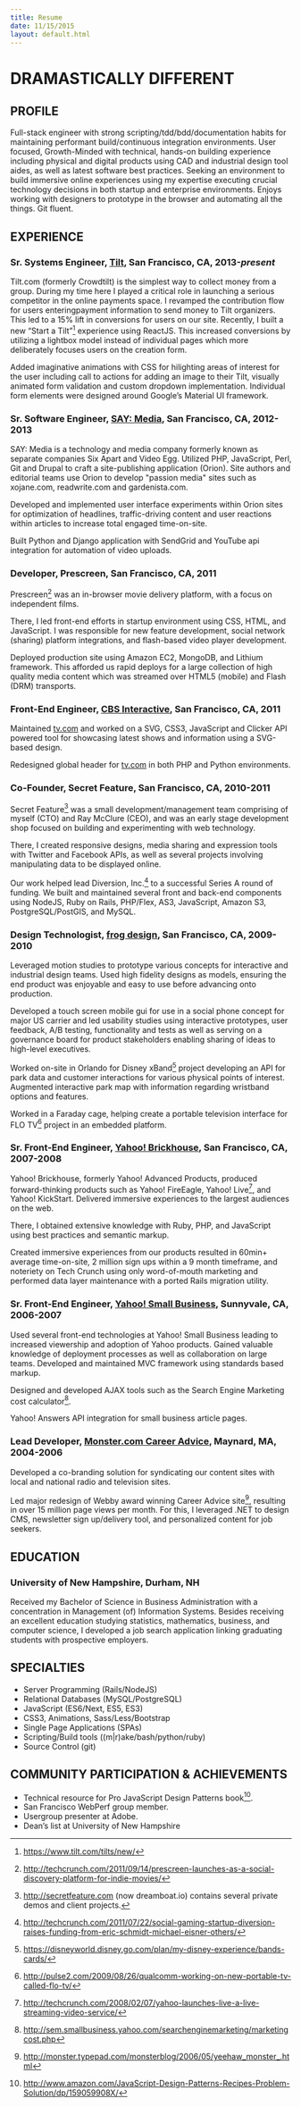 ```yaml
---
title: Resume
date: 11/15/2015
layout: default.html
---
```

# DRAMASTICALLY DIFFERENT

## PROFILE
Full-stack engineer with strong scripting/tdd/bdd/documentation habits for
maintaining performant build/continuous integration environments.  User focused,
Growth-Minded with technical, hands-on building experience including physical
and digital products using CAD and industrial design tool aides, as well as
latest software best practices.  Seeking an environment to build immersive
online experiences using my expertise executing crucial technology decisions in
both startup and enterprise environments. Enjoys working with designers to
prototype in the browser and automating all the things. Git fluent.

## EXPERIENCE
### Sr. Systems Engineer, [Tilt](https://tilt.com), San Francisco, CA, 2013-_present_
Tilt.com (formerly Crowdtilt) is the simplest way to collect money from a group.
During my time here I played a critical role in launching a serious competitor
in the online payments space. I revamped the contribution flow for users
enteringpayment information to send money to Tilt organizers. This led to a 15%
lift in conversions for users on our site. Recently, I built a new “Start a Tilt”[^tiltnew]
experience using ReactJS. This increased conversions by utilizing a lightbox
model instead of individual pages which more deliberately focuses users on the
creation form.

Added imaginative animations with CSS for hilighting areas of interest for the
user including call to actions for adding an image to their Tilt, visually
animated form validation and custom dropdown implementation. Individual form
elements were designed around Google’s Material UI framework.


### Sr. Software Engineer, [SAY: Media](https://saymedia.com), San Francisco, CA, 2012-2013
SAY: Media is a technology and media company formerly known as separate
companies Six Apart and Video Egg. Utilized PHP, JavaScript, Perl, Git and
Drupal to craft a site-publishing application (Orion). Site authors and
editorial teams use Orion to develop "passion media" sites such as xojane.com,
readwrite.com and gardenista.com.

Developed and implemented user interface experiments within Orion sites for
optimization of headlines, traffic-driving content and user reactions within
articles to increase total engaged time-on-site.

Built Python and Django application with SendGrid and YouTube api integration
for automation of video uploads.


### Developer, Prescreen, San Francisco, CA, 2011
Prescreen[^prescreen] was an in-browser movie delivery platform, with a focus on
independent films.

There, I led front-end efforts in startup environment using CSS, HTML,
and JavaScript. I was responsible for new feature development, social network
(sharing) platform integrations, and flash-based video player development.

Deployed production site using Amazon EC2, MongoDB, and Lithium framework. This
afforded us rapid deploys for a large collection of high quality media content
which was streamed over HTML5 (mobile) and Flash (DRM) transports.


### Front-End Engineer, [CBS Interactive](http://www.cbsinteractive.com/), San Francisco, CA, 2011
Maintained [tv.com](http://tv.com) and worked on a SVG, CSS3, JavaScript and
Clicker API powered tool for showcasing latest shows and information using a
SVG-based design.

Redesigned global header for [tv.com](http://tv.com) in both PHP and Python
environments.


### Co-Founder, Secret Feature, San Francisco, CA, 2010-2011
Secret Feature[^secretfeature] was a small development/management team
comprising of myself (CTO) and Ray McClure (CEO), and was an early stage
development shop focused on building and experimenting with web technology.

There, I created responsive designs, media sharing and expression tools with
Twitter and Facebook APIs, as well as several projects involving manipulating
data to be displayed online.

Our work helped lead Diversion, Inc.[^diversion] to a successful Series A round
of funding.  We built and maintained several front and back-end components using
NodeJS, Ruby on Rails, PHP/Flex, AS3, JavaScript, Amazon S3, PostgreSQL/PostGIS,
 and MySQL.



### Design Technologist, [frog design](https://frogdesign.com), San Francisco, CA, 2009-2010
Leveraged motion studies to prototype various concepts for interactive and
industrial design teams.  Used high fidelity designs as models, ensuring the end
product was enjoyable and easy to use before advancing onto production.

Developed a touch screen mobile gui for use in a social phone concept for major
US carrier and led usability studies using interactive prototypes, user
feedback, A/B testing, functionality and tests as well as serving on a
governance board for product stakeholders enabling sharing of ideas to
high-level executives.

Worked on-site in Orlando for Disney xBand[^frogdisney] project developing an
API for park data and customer interactions for various physical points of
interest. Augmented interactive park map with information regarding wristband
options and features.

Worked in a Faraday cage, helping create a portable television interface for
FLO TV[^frogflotv] project in an embedded platform.


### Sr. Front-End Engineer, [Yahoo! Brickhouse](https://www.crunchbase.com/product/yahoo-brickhouse), San Francisco, CA, 2007-2008
Yahoo! Brickhouse, formerly Yahoo! Advanced Products, produced forward-thinking
products such as Yahoo! FireEagle, Yahoo! Live[^yahoolive], and Yahoo!
KickStart. Delivered immersive experiences to the largest audiences on the web.

There, I obtained extensive knowledge with Ruby, PHP, and JavaScript using best
practices and semantic markup.

Created immersive experiences from our products resulted in 60min+ average
time-on-site, 2 million sign ups within a 9 month timeframe, and noteriety on
Tech Crunch using only word-of-mouth marketing and performed data layer
maintenance with a ported Rails migration utility.


### Sr. Front-End Engineer, [Yahoo! Small Business](http://smallbusiness.yahoo.com), Sunnyvale, CA, 2006-2007
Used several front-end technologies at Yahoo! Small Business leading to
increased viewership and adoption of Yahoo products. Gained valuable knowledge
of deployment processes as well as collaboration on large teams. Developed and
maintained MVC framework using standards based markup.

Designed and developed AJAX tools such as the Search Engine Marketing cost
calculator[^yahoosmallbiz].

Yahoo! Answers API integration for small business article pages.


### Lead Developer, [Monster.com Career Advice](https://career-advice.monster.com), Maynard, MA, 2004-2006
Developed a co-branding solution for syndicating our content sites with local
and national radio and television sites.

Led major redesign of Webby award winning Career Advice site[^monstercareeradvice], resulting in over 15 million page views per month. For this, I leveraged .NET to design CMS, newsletter sign up/delivery tool, and personalized content for job seekers.



## EDUCATION
### University of New Hampshire, Durham, NH
Received my Bachelor of Science in Business Administration with a concentration in Management (of) Information Systems.
Besides receiving an excellent education studying statistics, mathematics, business, and computer science, I developed a job search application linking graduating students with prospective employers.



## SPECIALTIES
* Server Programming (Rails/NodeJS)
* Relational Databases (MySQL/PostgreSQL)
* JavaScript (ES6/Next, ES5, ES3)
* CSS3, Animations, Sass/Less/Bootstrap
* Single Page Applications (SPAs)
* Scripting/Build tools ((m|r)ake/bash/python/ruby)
* Source Control (git)
      
## COMMUNITY PARTICIPATION &amp; ACHIEVEMENTS
* Technical resource for Pro JavaScript Design Patterns book[^jsdesignpatternsbook].
* San Francisco WebPerf  group member.
* Usergroup presenter at Adobe.
* Dean’s list at University of New Hampshire

[^secretfeature]: <http://secretfeature.com> (now dreamboat.io) contains several private demos and client projects.
[^prescreen]: <http://techcrunch.com/2011/09/14/prescreen-launches-as-a-social-discovery-platform-for-indie-movies/>
[^diversion]: <http://techcrunch.com/2011/07/22/social-gaming-startup-diversion-raises-funding-from-eric-schmidt-michael-eisner-others/>
[^frogdisney]: <https://disneyworld.disney.go.com/plan/my-disney-experience/bands-cards/>
[^frogflotv]: <http://pulse2.com/2009/08/26/qualcomm-working-on-new-portable-tv-called-flo-tv/>
[^yahoolive]: <http://techcrunch.com/2008/02/07/yahoo-launches-live-a-live-streaming-video-service/>
[^yahoosmallbiz]: <http://sem.smallbusiness.yahoo.com/searchenginemarketing/marketingcost.php>
[^monstercareeradvice]: <http://monster.typepad.com/monsterblog/2006/05/yeehaw_monster_.html>
[^jsdesignpatternsbook]: <http://www.amazon.com/JavaScript-Design-Patterns-Recipes-Problem-Solution/dp/159059908X/>
[^tiltnew]: <https://www.tilt.com/tilts/new/>
